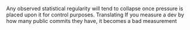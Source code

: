 Any observed statistical regularity will tend to collapse once pressure is placed upon it for control purposes.
Translating
If you measure a dev by how many public commits they have, it becomes a bad measurement
